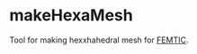 # makeHexaMesh
Tool for making hexxhahedral mesh for [FEMTIC](https://github.com/yoshiya-usui/femtic.git).
